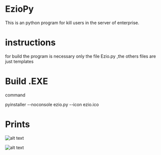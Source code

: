 # EzioPy
This is an python program for kill users in the server of enterprise.

# instructions

for build the program is necessary only the file Ezio.py ,the others files are just templates

# Build .EXE

command

pyinstaller --noconsole ezio.py --icon ezio.ico

# Prints

![alt text](https://github.com/hun251/EzioPy/blob/main/Prints/tela%201.png)

![alt text](https://github.com/hun251/EzioPy/blob/main/Prints/tela2.png)
